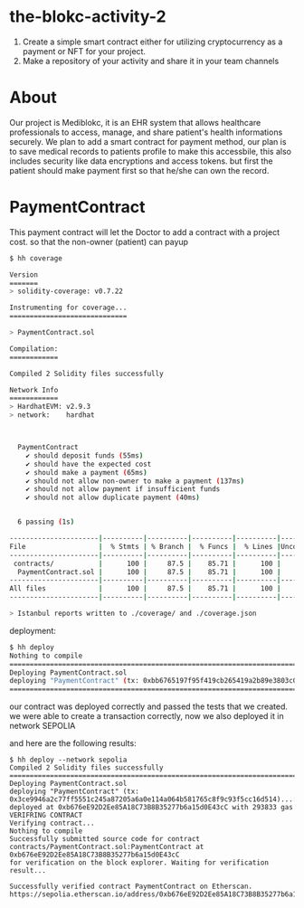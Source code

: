 # the-blokc-activity-2

1.  Create a simple smart contract either for utilizing cryptocurrency as a payment or NFT for your project.
2.  Make a repository of your activity and share it in your team channels

# About

Our project is Mediblokc, it is an EHR system that allows healthcare professionals to access, manage, and share patient's health informations securely. We plan to add a smart contract for payment method, our plan is to save medical records to patients profile to make this accessbile, this also includes security like data encryptions and access tokens. but first the patient should make payment first so that he/she can own the record.

# PaymentContract

This payment contract will let the Doctor to add a contract with a project cost. so that the non-owner (patient) can payup

```bash
$ hh coverage

Version
=======
> solidity-coverage: v0.7.22

Instrumenting for coverage...
=============================

> PaymentContract.sol

Compilation:
============

Compiled 2 Solidity files successfully

Network Info
============
> HardhatEVM: v2.9.3
> network:    hardhat



  PaymentContract
    ✔ should deposit funds (55ms)
    ✔ should have the expected cost
    ✔ should make a payment (65ms)
    ✔ should not allow non-owner to make a payment (137ms)
    ✔ should not allow payment if insufficient funds
    ✔ should not allow duplicate payment (40ms)


  6 passing (1s)

----------------------|----------|----------|----------|----------|----------------|
File                  |  % Stmts | % Branch |  % Funcs |  % Lines |Uncovered Lines |
----------------------|----------|----------|----------|----------|----------------|
 contracts/           |      100 |     87.5 |    85.71 |      100 |                |
  PaymentContract.sol |      100 |     87.5 |    85.71 |      100 |                |
----------------------|----------|----------|----------|----------|----------------|
All files             |      100 |     87.5 |    85.71 |      100 |                |
----------------------|----------|----------|----------|----------|----------------|

> Istanbul reports written to ./coverage/ and ./coverage.json
```

deployment:

```bash
$ hh deploy
Nothing to compile
=================================================================================
Deploying PaymentContract.sol
deploying "PaymentContract" (tx: 0xbb6765197f95f419cb265419a2b89e3803c0fc706771616c6dbf1fc7e692ffd4)...: deployed at 0x5FbDB2315678afecb367f032d93F642f64180aa3 with 293751 gas
=================================================================================
```

our contract was deployed correctly and passed the tests that we created. we were able to create a transaction correctly, now we also deployed it in network SEPOLIA

and here are the following results:

```
$ hh deploy --network sepolia
Compiled 2 Solidity files successfully
=================================================================================
Deploying PaymentContract.sol
deploying "PaymentContract" (tx: 0x3ce9946a2c77ff5551c245a87205a6a0e114a064b581765c8f9c93f5cc16d514)...: deployed at 0xb676eE92D2Ee85A18C73B8B35277b6a15d0E43cC with 293833 gas
VERIFRING CONTRACT
Verifying contract...
Nothing to compile
Successfully submitted source code for contract
contracts/PaymentContract.sol:PaymentContract at 0xb676eE92D2Ee85A18C73B8B35277b6a15d0E43cC
for verification on the block explorer. Waiting for verification result...

Successfully verified contract PaymentContract on Etherscan.
https://sepolia.etherscan.io/address/0xb676eE92D2Ee85A18C73B8B35277b6a15d0E43cC#code
```
